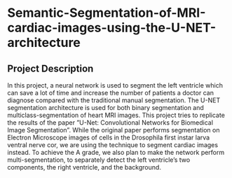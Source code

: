 # Semantic-Segmentation-of-MRI-cardiac-images-using-the-U-NET-architecture

## Project Description

In this project, a neural network is used to segment the left ventricle which can save a lot of time and increase the number of patients a doctor can diagnose compared with the traditional manual segmentation. The U-NET segmentation architecture is used for both binary segmentation and multiclass-segmentation of heart MRI images. This project tries to replicate the results of the paper ”U-Net: Convolutional Networks for Biomedical Image Segmentation”. While the original paper performs segmentation on Electron Microscope images of cells in the Drosophila first instar larva ventral nerve cor, we are using the technique to segment cardiac images instead. To achieve the A grade, we also plan to make the network perform multi-segmentation, to separately detect the left ventricle’s two components, the right ventricle, and the background.
